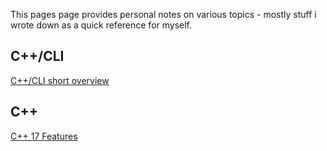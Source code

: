 This pages page provides personal notes on various topics - mostly stuff i wrote down as a quick reference for myself.

## C++/CLI
[C++/CLI short overview](cpp_cli/cpp_cli.md)

## C++
[C++ 17 Features](cpp/cpp17.md)
